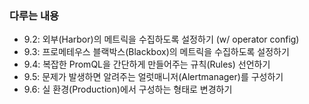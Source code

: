 ### 다루는 내용 
- 9.2: 외부(Harbor)의 메트릭을 수집하도록 설정하기 (w/ operator config)
- 9.3: 프로메테우스 블랙박스(Blackbox)의 메트릭을 수집하도록 설정하기
- 9.4: 복잡한 PromQL을 간단하게 만들어주는 규칙(Rules) 선언하기
- 9.5: 문제가 발생하면 알려주는 얼럿매니저(Alertmanager)를 구성하기
- 9.6: 실 환경(Production)에서 구성하는 형태로 변경하기
